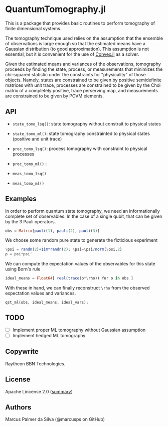 # QuantumTomography.jl

This is a package that provides basic routines to perform tomography
of finite dimensional systems.

The tomography technique used relies on the assumption that the
ensemble of observations is large enough so that the estimated means
have a Gaussian distribution (to good approximation).  This assumption
is not essential, but it is convenient for the use of [Convex.jl]() as
a solver. 

Given the estimated means and variances of the observations,
tomography proceeds by finding the state, process, or measurements
that minimizes the chi-squared statistic under the constraints for
"physicality" of those objects. Namely, states are constrained to be
given by positive semidefinite matrices with unit trace, processes are
constrained to be given by the Choi matrix of a completely positive,
trace perserving map, and measurements are constrained to be given by
POVM elements.

## API


+ `state_tomo_lsq()`: state tomography without constrait to physical states

+ `state_tomo_ml()`: state tomography constrainted to physical states (positive and unit trace)

+ `proc_tomo_lsq()`: process tomography with constraint to physical processes

+ `proc_tomo_ml()` :

+ `meas_tomo_lsq()`

+ `meas_tomo_ml()`


## Examples

In order to perform quantum state tomography, we need an
informationally complete set of observables. In the case of a single
qubit, that can be given by the 3 Pauli operators.
```julia
obs = Matrix[pauli(1), pauli(2), pauli(3)]
```
We choose some random pure state to generate the ficticious experiment 
```julia    
\psi = randn(2)+1im*randn(2); \psi=\psi/norm(\psi,2)
ρ = psi*psi'
```
We can compute the expectation values of the observables for this state using Born's rule
```julia
ideal_means = Float64[ real(trace(o*\rho)) for o in obs ]
```
With these in hand, we can finally reconstruct `\rho` from the observed expectation values and variances.
```
qst_ml(obs, ideal_means, ideal_vars);
```

## TODO

- [ ] Implement proper ML tomography without Gaussian assumption
- [ ] Implement hedged ML tomography

## Copywrite

Raytheon BBN Technologies.

## License

Apache Lincense 2.0 ([summary](https://tldrlegal.com/license/apache-license-2.0-(apache-2.0)))

## Authors

Marcus Palmer da Silva (@marcusps on GitHub)
